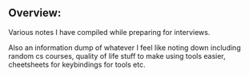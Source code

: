## Overview:

Various notes I have compiled while preparing for interviews.

Also an information dump of whatever I feel like noting down including random cs courses, quality of life stuff to make using tools easier, cheetsheets for keybindings for tools etc.
